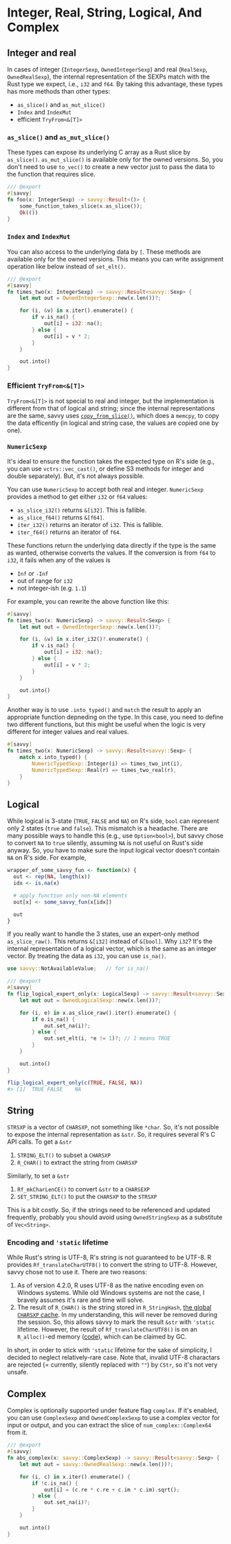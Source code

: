 # Integer, Real, String, Logical, And Complex

## Integer and real

In cases of integer (`IntegerSexp`, `OwnedIntegerSexp`) and real (`RealSexp`,
`OwnedRealSexp`), the internal representation of the SEXPs match with the Rust
type we expect, i.e., `i32` and `f64`. By taking this advantage, these types has
more methods than other types:

* `as_slice()` and `as_mut_slice()`
* `Index` and `IndexMut`
* efficient `TryFrom<&[T]>`

### `as_slice()` and `as_mut_slice()`

These types can expose its underlying C array as a Rust slice by `as_slice()`.
`as_mut_slice()` is available only for the owned versions. So, you don't need to
use `to_vec()` to create a new vector just to pass the data to the function that
requires slice. 

```rust
/// @export
#[savvy]
fn foo(x: IntegerSexp) -> savvy::Result<()> {
    some_function_takes_slice(x.as_slice());
    Ok(())
}
```

### `Index` and `IndexMut`

You can also access to the underlying data by `[`. These methods are available
only for the owned versions. This means you can write assignment operation like
below instead of `set_elt()`.

```rust
/// @export
#[savvy]
fn times_two(x: IntegerSexp) -> savvy::Result<savvy::Sexp> {
    let mut out = OwnedIntegerSexp::new(x.len())?;

    for (i, &v) in x.iter().enumerate() {
        if v.is_na() {
            out[i] = i32::na();
        } else {
            out[i] = v * 2;
        }
    }

    out.into()
}
```

### Efficient `TryFrom<&[T]>`

`TryFrom<&[T]>` is not special to real and integer, but the implementation is
different from that of logical and string; since the internal representations
are the same, savvy uses [`copy_from_slice()`][copy_from_slice], which does a
`memcpy`, to copy the data efficently (in logical and string case, the values
are copied one by one).

[copy_from_slice]: https://doc.rust-lang.org/std/primitive.slice.html#method.copy_from_slice


### `NumericSexp`

It's ideal to ensure the function takes the expected type on R's side (e.g., you
can use `vctrs::vec_cast()`, or define S3 methods for integer and double
separately). But, it's not always possible.

You can use `NumericSexp` to accept both real and integer. `NumericSexp`
provides a method to get either `i32` or `f64` values:

* `as_slice_i32()` returns `&[i32]`. This is fallible.
* `as_slice_f64()` returns `&[f64]`.
* `iter_i32()` returns an iterator of `i32`. This is fallible.
* `iter_f64()` returns an iterator of `f64`.

These functions return the underlying data directly if the type is the same as
wanted, otherwise converts the values. If the conversion is from `f64` to `i32`,
it fails when any of the values is

- `Inf` or `-Inf`
- out of range for `i32`
- not integer-ish (e.g. `1.1`)

For example, you can rewrite the above function like this:

```rust
#[savvy]
fn times_two(x: NumericSexp) -> savvy::Result<Sexp> {
    let mut out = OwnedIntegerSexp::new(x.len())?;

    for (i, &v) in x.iter_i32()?.enumerate() {
        if v.is_na() {
            out[i] = i32::na();
        } else {
            out[i] = v * 2;
        }
    }

    out.into()
}
```

Another way is to use `.into_typed()` and `match` the result to apply an
appropriate function depneding on the type. In this case, you need to define two
different functions, but this might be useful when the logic is very different
for integer values and real values.

```rust
#[savvy]
fn times_two(x: NumericSexp) -> savvy::Result<savvy::Sexp> {
    match x.into_typed() {
        NumericTypedSexp::Integer(i) => times_two_int(i),
        NumericTypedSexp::Real(r) => times_two_real(r),
    }
}
```

## Logical

While logical is 3-state (`TRUE`, `FALSE` and `NA`) on R's side, `bool` can
represent only 2 states (`true` and `false`). This mismatch is a headache. There
are many possible ways to handle this (e.g., use `Option<bool>`), but savvy
chose to convert `NA` to `true` silently, assuming `NA` is not useful on Rust's
side anyway. So, you have to make sure the input logical vector doesn't contain
`NA` on R's side. For example,

```r
wrapper_of_some_savvy_fun <- function(x) {
  out <- rep(NA, length(x))
  idx <- is.na(x)

  # apply function only non-NA elements
  out[x] <- some_savvy_fun(x[idx])

  out
}
```

If you really want to handle the 3 states, use an expert-only method
`as_slice_raw()`. This returns `&[i32]` instead of `&[bool]`. Why `i32`? It's
the internal representation of a logical vector, which is the same as an integer
vector. By treating the data as `i32`, you can use `is_na()`.

```rust
use savvy::NotAvailableValue;   // for is_na()

/// @export
#[savvy]
fn flip_logical_expert_only(x: LogicalSexp) -> savvy::Result<savvy::Sexp> {
    let mut out = OwnedLogicalSexp::new(x.len())?;

    for (i, e) in x.as_slice_raw().iter().enumerate() {
        if e.is_na() {
            out.set_na(i)?;
        } else {
            out.set_elt(i, *e != 1)?; // 1 means TRUE
        }
    }

    out.into()
}
```

```r
flip_logical_expert_only(c(TRUE, FALSE, NA))
#> [1]  TRUE FALSE    NA
```

## String

`STRSXP` is a vector of `CHARSXP`, not something like `*char`. So, it's not
possible to expose the internal representation as `&str`. So, it requires
several R's C API calls. To get a `&str`

1. `STRING_ELT()` to subset a `CHARSXP`
2. `R_CHAR()` to extract the string from `CHARSXP`

Similarly, to set a `&str`

1. `Rf_mkCharLenCE()` to convert `&str` to a `CHARSEXP`
2. `SET_STRING_ELT()` to put the `CHARSXP` to the `STRSXP`

This is a bit costly. So, if the strings need to be referenced and updated
frequently, probably you should avoid using `OwnedStringSexp` as a substitute of
`Vec<String>`.

### Encoding and `'static` lifetime

While Rust's string is UTF-8, R's string is not guaranteed to be UTF-8. R
provides `Rf_translateCharUTF8()` to convert the string to UTF-8. However, savvy
chose not to use it. There are two reasons:

1. As of version 4.2.0, R uses UTF-8 as the native encoding even on Windows
   systems. While old Windows systems are not the case, I bravely assumes it's
   rare and time will solve.
2. The result of `R_CHAR()` is the string stored in `R_StringHash`, [the global
   `CHARSXP` cache][charsxp-cache]. In my understanding, this will never be
   removed during the session. So, this allows savvy to mark the result `&str`
   with `'static` lifetime. However, the result of `Rf_translateCharUTF8()` is
   on an `R_alloc()`-ed memory ([code][Rf_translateCharUTF8]), which can be
   claimed by GC.
   
In short, in order to stick with `'static` lifetime for the sake of simplicity,
I decided to neglect relatively-rare case. Note that, invalid UTF-8 charactars
are rejected (= currently, silently replaced with `""`) by `CStr`, so it's not
very unsafe.

[charsxp-cache]: https://cran.r-project.org/doc/manuals/r-devel/R-ints.html#The-CHARSXP-cache
[Rf_translateCharUTF8]: https://github.com/wch/r-source/blob/c3423d28830acbbbf7b38daa58f436fb06d91381/src/main/sysutils.c#L1284-L1296


## Complex

Complex is optionally supported under feature flag `complex`. If it's enabled,
you can use `ComplexSexp` and `OwnedComplexSexp` to use a complex vector for
input or output, and you can extract the slice of `num_complex::Complex64` from
it.

```rust
/// @export
#[savvy]
fn abs_complex(x: savvy::ComplexSexp) -> savvy::Result<savvy::Sexp> {
    let mut out = savvy::OwnedRealSexp::new(x.len())?;

    for (i, c) in x.iter().enumerate() {
        if !c.is_na() {
            out[i] = (c.re * c.re + c.im * c.im).sqrt();
        } else {
            out.set_na(i)?;
        }
    }

    out.into()
}
```